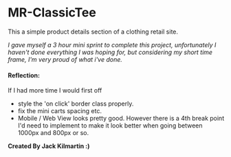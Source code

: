 # MR-ClassicTee

This a simple product details section of a clothing retail site.

*I gave myself a 3 hour mini sprint to complete this project, unfortunately I haven't done everything I was hoping for, but considering my short time frame, I'm very proud of what i've done.*

#### Reflection:

If I had more time I would first off
* style the 'on click' border class properly. 
* fix the mini carts spacing etc.
* Mobile / Web View looks pretty good. However there is a 4th break point I'd need to implement to make it look better when going between 1000px and 800px or so.


__Created By Jack Kilmartin :)__
